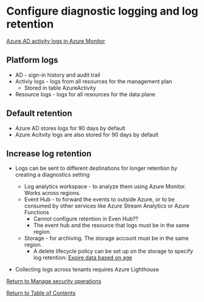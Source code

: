 # Configure diagnostic logging and log retention

[Azure AD activity logs in Azure Monitor](https://docs.microsoft.com/en-us/azure/active-directory/reports-monitoring/concept-activity-logs-azure-monitor)

## Platform logs

* AD - sign-in history and audit trail
* Activiy logs - logs from all resources for the management plan 
   * Stored in table AzureActivity
* Resource logs - logs for all resources for the data plane

## Default retention

* Azure AD stores logs for 90 days by default
* Azure Acitvity logs are also stored for 90 days by default

## Increase log retention

* Logs can be sent to different destinations for longer retention by creating a diagnostics setting
   * Log analytics workspace - to analyze them using Azure Monitor. Works across regions.
   * Event Hub - to forward the events to outside Azure, or to be consumed by other services like Azure Stream Analytics or Azure Functions
      * Cannot configure retention in Even Hub??
      * The event hub and the resource that logs must be in the same region.
   * Storage - for archiving. The storage account must be in the same region.
      * A delete lifecycle policy can be set up on the storage to specify log retention: [Expire data based on age](https://docs.microsoft.com/en-us/azure/storage/blobs/storage-lifecycle-management-concepts?tabs=azure-portal#expire-data-based-on-age)

* Collecting logs across tenants requires Azure Lighthouse

[Return to Manage security operations](README.md)

[Return to Table of Contents](../README.md)
